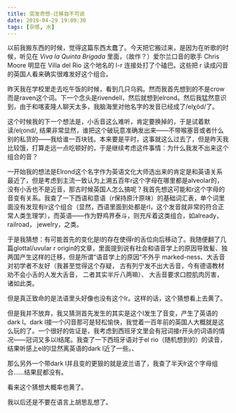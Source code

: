 ```yaml
---
title: 突发奇想-迁移自不可说
date: 2019-04-29 19:09:30
tags: [杂感, 水]
---
```


以前我搬东西的时候，觉得这篇东西太蠢了。今天把它搬过来，是因为在听歌的时候，听见在 *Viva la Quinta Brigada* 里面，（故作？）爱尔兰口音的歌手 Chris Moore 明显在 Villa del Rio 这个地名的 l-r 连接处打了个磕巴。这些把 r 读成闪音的英国人看来确实很难发好这个组合。

<!--more-->

昨天我在学校里走去吃午饭的时候，看到几只乌鸦。然而我首先想到的不是crow而是raven这个词。下一个念头是rivendell，然后就想到elrond。然后我猛然意识到，由于和喀麦隆人聊天太多，我脑海里对他名字的发音已经成了/el[χ](https://link.zhihu.com/?target=https%3A//en.wikipedia.org/wiki/Voiceless_uvular_fricative)õd/了。

这个时候我的下一个想法是，小舌音这么难听，肯定要换掉的，于是试着默读/el[ɾ](https://link.zhihu.com/?target=https%3A//en.wikipedia.org/wiki/Dental_and_alveolar_flaps)ond/, 结果非常显然，谁把这个破玩意准确发出来——不带喉塞音或者什么别的私货的——我给谁一百块钱。本来要是平时，这事就这么过去了，但是昨天我比较饿，打算走远一点吃顿好的，于是继续考虑这件事情：为什么我发不出来这个组合的音？

一开始我的想法是Elrond这个名字作为英语文化大师选出来的肯定是和英语关系最近了，但是考虑到主流一致认为上溯五百年r这个字母在哪里都是alveolar的，没有小舌也不是近音，那古时候英国人怎么搞呢？我首先想这可能和r这个字母的音变有关系。我查了一下西语和意语（r保持原汁原味）的基础词汇表，单个词里面没有发现有lr这个组合（显然，西语里面到处都是rl，这个发音就非常的符合正常人类生理学），而英语——作为野鸡界泰斗，则充斥着这类组合，如already， railroad， jewelry，之类。

于是我猜想：有可能首先的变化是l的存在使得r的舌位向后移动了。我随便翻了几篇glottal/uvular r origin的文章，里面提到说有社会和语音学上的原因导致髪、独两国产生这样的迁移，但是所谓“语音学上的原因”不外乎 marked-ness、大舌音对初学者不友好（我甚至觉得这个存疑， 古有列宁发不出大舌音，今有德语教材劝不会小舌的人发大舌音， 二者其实半斤八两嘛）、 大舌音要求口腔肌肉厉害，诸如此类。

但是真正致命的是法语里头好像也没有这个lr。这样的话，这个猜想看上去黄了。

但是我并不放弃，我又猜测首先发生的其实是这个l发生了音变，产生了英语的dark l。dark l接一个闪音那可是轻松愉快，我觉着一百年前的英国人大概就是这么玩的了。一个很好的佐证是，我考虑到西班牙文里会有冠词接r开头的词语的情况——冠词又多以l结尾。我查了一下西班牙语对于el rio（随机想到的）的读音，结果听感上el的l显然离英语的dark l近了一些。、

那么另外一个带dark l并且变的更狠的就是波兰语了，我查了半天łr这个字母组合……结果屁都没有。

看来这个猜想大概率也黄了。

我以后还是不要在语言上胡思乱想了。